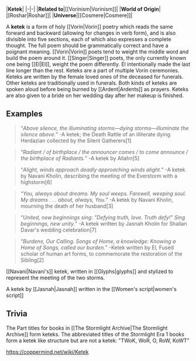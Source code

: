 |**Ketek**|
|-|-|
|**Related to**|[[Vorinism\|Vorinism]]|
|**World of Origin**|[[Roshar\|Roshar]]|
|**Universe**|[[Cosmere\|Cosmere]]|

A **ketek** is a form of holy [[Vorin\|Vorin]] poetry which reads the same forward and backward (allowing for changes in verb form), and is also divisible into five sections, each of which also expresses a complete thought. The full poem should be grammatically correct and have a poignant meaning. [[Vorin\|Vorin]] poets tend to weight the middle word and build the poem around it. [[Singer\|Singer]] poets, the only currently known one being [[El\|El]], weight the poem differently. El intentionally made the last line longer than the rest.
Keteks are a part of multiple Vorin ceremonies. Keteks are written by the female loved ones of the deceased for funerals. Other keteks are traditionally used in funerals. Both kinds of keteks are spoken aloud before being burned by [[Ardent\|Ardents]] as prayers. Keteks are also given to a bride on her wedding day after her makeup is finished.

## Examples
>“*Above silence, the illuminating storms—dying storms—illuminate the silence above.*”
\-A ketek; the Death Rattle of an illiterate dying Herdazian collected by the Silent Gatherers[1]


>“*Radiant / of birthplace / the announcer comes / to come announce / the birthplace of Radiants.*”
\-A ketek by Allahn[5]


>“*Alight, winds approach deadly approaching winds alight.*”
\-A ketek by Navani Kholin, describing the meeting of the Everstorm with a highstorm[6]


>“*You, always about dreams. My soul weeps. Farewell, weeping soul. My dreams . . . about, always, You.*”
\-A ketek by Navani Kholin, mourning the death of her husband[3]


>“*United, new beginnings sing: "Defying truth, love. Truth defy!" Sing beginnings, new unity.*”
\-A ketek written by Jasnah Kholin for Shallan Davar's wedding celebration[7]


>“*Burdens, Our Calling. Songs of Home, a knowledge: Knowing a Home of Songs, called our burden.*”
\-Ketek written by El, Fused scholar of human art forms, to commemorate the restoration of the Sibling[2]






[[Navani\|Navani's]] ketek, written in [[Glyphs\|glyphs]] and stylized to represent the meeting of the two storms.






A ketek by [[Jasnah\|Jasnah]] written in the [[Women's script\|women's script]]




## Trivia
The Part titles for books in [[The Stormlight Archive\|The Stormlight Archive]] form keteks.
The abbreviated titles of the Stormlight Era 1 books form a ketek like structure but are not a ketek: "TWoK, WoR, O, RoW, KoWT"


https://coppermind.net/wiki/Ketek